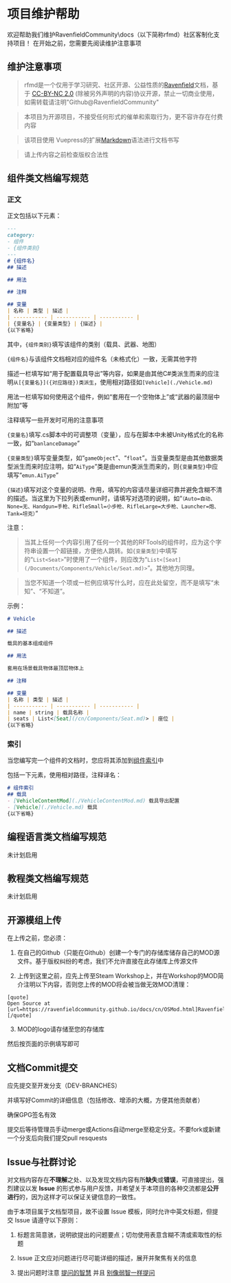 # 项目维护帮助

欢迎帮助我们维护RavenfieldCommunity\docs（以下简称rfmd）社区客制化支持项目！
在开始之前，您需要先阅读维护注意事项

## 维护注意事项

> rfmd是一个仅用于学习研究、社区开源、公益性质的[Ravenfield](https://ravenfieldgame.com/)文档，基于 [CC-BY-NC 2.0](https://github.com/RavenfieldCommunity/docs/blob/main/LICENSE) (除被另外声明的内容)协议开源，禁止一切商业使用，如需转载请注明"Github@RavenfieldCommunity"

> 本项目为开源项目，不接受任何形式的催单和索取行为，更不容许存在付费内容

> 该项目使用 Vuepress的扩展[Markdown](https://zh.wikipedia.org/zh-cn/Markdown)语法进行文档书写

> 请上传内容之前检查版权合法性

## 组件类文档编写规范

### 正文

正文包括以下元素：
```markdown
---
category: 
- 组件
- {组件类别}
---
# {组件名}
## 描述

## 用法

## 注释

## 变量
| 名称 | 类型 | 描述 |
| ----------- | ----------- | ----------- |
| {变量名} | {变量类型} | {描述} |
{以下省略}
```

其中，`{组件类别}`填写该组件的类别（载具、武器、地图）

`{组件名}`与该组件文档相对应的组件名（未格式化）一致，无需其他字符

描述一栏填写如“用于配置载具导出”等内容，如果是由其他C#类派生而来的应注明`从[{变量名}]({对应路径})类派生`，使用相对路径如`[Vehicle](./Vehicle.md)`

用法一栏填写如何使用这个组件，例如“套用在一个空物体上”或“武器的最顶层中附加”等

注释填写一些开发时可用的注意事项

`{变量名}`填写.cs脚本中的可调整项（变量），应与在脚本中未被Unity格式化的名称一致，如“`banlanceDamage`”

`{变量类型}`填写变量类型，如“`gameObject`”、“`float`”。当变量类型是由其他数据类型派生而来时应注明，如“`AiType`”类是由emun类派生而来的，则`{变量类型}`中应填写“`emun.AiType`”

`{描述}`填写对这个变量的说明、作用，填写的内容请尽量详细可靠并避免含糊不清的描述。当这里为下拉列表或emun时，请填写对选项的说明，如“`（Auto=自动、None=无、Handgun=手枪、RifleSmall=小步枪、RifleLarge=大步枪、Launcher=炮、Tank=坦克）`”

注意：
> 当其上任何一个内容引用了任何一个其他的RFTools的组件时，应为这个字符串设置一个超链接，方便他人跳转。如`{变量类型}`中填写的“`List<Seat>`”时使用了一个组件，则应改为“`List<[Seat](/Documents/Components/Vehicle/Seat.md)>`”。其他地方同理。

> 当您不知道一个项或一栏例应填写什么时，应在此处留空，而不是填写“未知”、“不知道”。

示例：
```markdown
# Vehicle

## 描述

载具的基本组成组件

## 用法

套用在场景载具物体最顶层物体上

## 注释

## 变量
| 名称 | 类型 | 描述 |
| ----------- | ----------- | ----------- |
| name | string | 载具名称 | 
| seats | List<[Seat](/cn/Components/Seat.md)> | 座位 |
{以下省略}
```

### 索引

当您编写完一个组件的文档时，您应将其添加到[组件索引](/cn/Components/README.md)中

包括一下元素，使用相对路径，注释译名：
```markdown
# 组件索引
## 载具
- [VehicleContentMod](./VehicleContentMod.md) 载具导出配置
- [Vehicle](./Vehicle.md) 载具
{以下省略}
```

## 编程语言类文档编写规范

未计划启用

## 教程类文档编写规范

未计划启用

## 开源模组上传

在上传之前，您必须：
1. 在自己的Github（只能在Github）创建一个专门的存储库储存自己的MOD源文件。基于版权纠纷的考虑，我们不允许直接在此存储库上传源文件

2. 上传到这里之前，应先上传至Steam Workshop上，并在Workshop的MOD简介注明以下内容，否则您上传的MOD将会被当做无效MOD清理：
```BBCode
[quote]
Open Source at [url=https://ravenfieldcommunity.github.io/docs/cn/OSMod.html]RavenfieldCommunity[/url]
[/quote]
```

3. MOD的logo请存储至您的存储库

然后按页面的示例填写即可

## 文档Commit提交

应先提交至开发分支（DEV-BRANCHES）

并填写好Commit的详细信息（包括修改、增添的大概，方便其他贡献者）

确保GPG签名有效

提交后等待管理员手动merge或Actions自动merge至稳定分支。不要fork或新建一个分支后向我们提交pull resquests

## Issue与社群讨论

对文档内容存在**不理解**之处、以及发现文档内容有所**缺失**或**错误**，可直接提出，强烈建议以发 **Issue** 的形式参与用户反馈，并希望关于本项目的各种交流都是**公开进行**的，因为这样才可以保证关键信息的一致性。

由于本项目属于文档型项目，故不设置 Issue 模板，同时允许中英文标题，但提交 Issue 请遵守以下原则：

1. 标题言简意骇，说明欲提出的问题要点；切勿使用表意含糊不清或索取性的标题

2. Issue 正文应对问题进行尽可能详细的描述，展开并聚焦有关的信息

3.  提出问题时注意 [提问的智慧](https://github.com/ryanhanwu/How-To-Ask-Questions-The-Smart-Way/blob/main/README-zh_CN.md) 并且 [别像弱智一样提问](https://github.com/tangx/Stop-Ask-Questions-The-Stupid-Ways)

